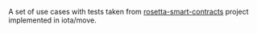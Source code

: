 A set of use cases with tests taken from [rosetta-smart-contracts](https://github.com/broninx/rosetta-smart-contracts) project implemented in iota/move.
